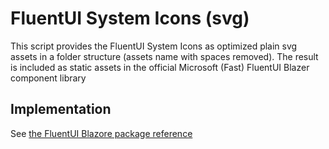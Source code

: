 # FluentUI System Icons (svg)

This script provides the FluentUI System Icons as optimized plain svg assets in a folder structure (assets name with spaces removed). The result is included as static assets in the official Microsoft (Fast) FluentUI Blazer component library 

## Implementation
See [the FluentUI Blazore package reference](https://github.com/microsoft/fast-blazor)